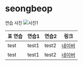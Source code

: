 # seongbeop
 
연습 사진
 ![사진1](https://user-images.githubusercontent.com/130111552/230518575-440775c5-d42c-42b6-b5a8-e2500803f4a9.PNG)

 

표 연습 | 연습1 | 연습2| 링크
-------|-------|------|-----|
test   | test1 | test2| [네이버](https://www.naver.com/)
test   | test1 | test2| [네이버](https://www.naver.com/)

